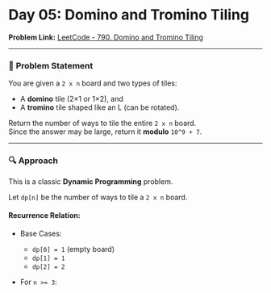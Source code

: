 # Day 05: Domino and Tromino Tiling  
**Problem Link:** [LeetCode - 790. Domino and Tromino Tiling](https://leetcode.com/problems/domino-and-tromino-tiling/)

---

### 🧩 **Problem Statement**

You are given a `2 x n` board and two types of tiles:  
- A **domino** tile (2×1 or 1×2), and  
- A **tromino** tile shaped like an L (can be rotated).

Return the number of ways to tile the entire `2 x n` board.  
Since the answer may be large, return it **modulo** `10^9 + 7`.

---

### 🔍 **Approach**

This is a classic **Dynamic Programming** problem.

Let `dp[n]` be the number of ways to tile a `2 x n` board.

#### Recurrence Relation:

- Base Cases:  
  - `dp[0] = 1` (empty board)  
  - `dp[1] = 1`  
  - `dp[2] = 2`

- For `n >= 3`:
